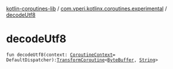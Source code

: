 [kotlin-coroutines-lib](../index.md) / [com.vperi.kotlinx.coroutines.experimental](index.md) / [decodeUtf8](./decode-utf8.md)

# decodeUtf8

`fun decodeUtf8(context: `[`CoroutineContext`](https://kotlinlang.org/api/latest/jvm/stdlib/kotlin.coroutines.experimental/-coroutine-context/index.html)` = DefaultDispatcher): `[`TransformCoroutine`](-transform-coroutine/index.md)`<`[`ByteBuffer`](http://docs.oracle.com/javase/6/docs/api/java/nio/ByteBuffer.html)`, `[`String`](https://kotlinlang.org/api/latest/jvm/stdlib/kotlin/-string/index.html)`>`